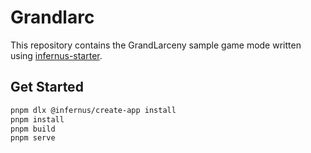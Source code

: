 # Grandlarc

This repository contains the GrandLarceny sample game mode written using [infernus-starter](https://github.com/dockfries/infernus-starter).


## Get Started

```sh
pnpm dlx @infernus/create-app install
pnpm install
pnpm build
pnpm serve
```